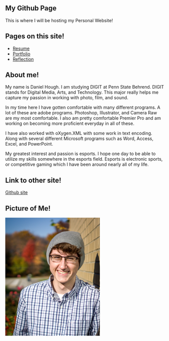 ## My Github Page

This is where I will be hosting my Personal Website!

## Pages on this site!
* [Resume](resume.md)
* [Portfolio](portfolio.md)
* [Reflection](reflection.md)

## About me!

My name is Daniel Hough. I am studying DIGIT at Penn State Behrend. DIGIT stands for Digital Media, Arts, and Technology. This major really helps me capture my passion in working with photo, film, and sound.

In my time here I have gotten comfortable with many different programs. A lot of these are adobe programs. Photoshop, Illustrator, and Camera Raw  are my most comfortable. I also am pretty comfortable Premier Pro and am working on becoming more proficient everyday in all of these.

I have also worked with oXygen.XML with some work in text encoding. Along with several different Microsoft programs such as Word, Access, Excel, and PowerPoint.

My greatest interest and passion is esports. I hope one day to be able to utilize my skills somewhere in the esports field. Esports is electronic sports, or competitive gaming which I have been around nearly all of my life.

## Link to other site!

[Github site](https://dxh405.github.io/my_site/)

## Picture of Me!

<img src="Images/GnK-WMxL.jpg" alt="senior picture" width="300"/>
